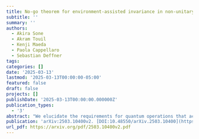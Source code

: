 ```yaml
---
title: No-go theorem for environment-assisted invariance in non-unitary dynamics
subtitle: ''
summary: ''
authors:
  - Akira Sone
  - Akram Touil
  - Kenji Maeda
  - Paola Cappellaro
  - Sebastian Deffner
tags:
categories: []
date: '2025-03-13'
lastmod: '2025-03-13T00:00:00-05:00'
featured: false
draft: false
projects: []
publishDate: '2025-03-13T00:00:00.000000Z'
publication_types:
  - '3'
abstract: "We elucidate the requirements for quantum operations that achieve environment-assisted invariance (envariance), a symmetry of entanglement. While envariance has traditionally been studied within the framework of local unitary operations, we extend the analysis to consider non-unitary local operations. First, we investigate the conditions imposed on operators acting on pure bipartite entanglement to attain envariance. We show that the local operations must take a direct-sum form in their Kraus operator representations, establishing decoherence-free subspaces. Furthermore, we prove that this also holds for the multipartite scenario. As an immediate consequence, we demonstrate that environment-assisted shortcuts to adiabaticity cannot be achieved through non-unitary operations. In addition, we show that the static condition of the eternal black hole in AdS/CFT is violated when the CFTs are coupled to the external baths."
publication: 'arXiv:2503.10400v2. [DOI:10.48550/arXiv.2503.10400](https://doi.org/10.48550/arXiv.2503.10400)'
url_pdf: https://arxiv.org/pdf/2503.10400v2.pdf
---
```

